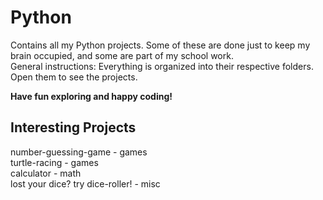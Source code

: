 # Python
Contains all my Python projects. Some of these are done just to keep my brain occupied, and some are part of my school work.  
General instructions: Everything is organized into their respective folders. Open them to see the projects.  
  
**Have fun exploring and happy coding!**

## Interesting Projects
number-guessing-game  - games   
turtle-racing  - games  
calculator  - math   
lost your dice? try dice-roller! - misc

